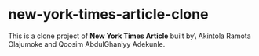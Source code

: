 # new-york-times-article-clone

This is a clone project of **New York Times Article** built by\ Akintola Ramota Olajumoke and Qoosim AbdulGhaniyy Adekunle.